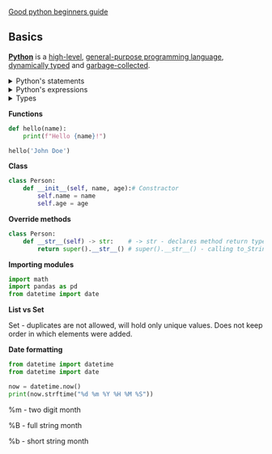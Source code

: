 [Good python beginners guide](https://www.youtube.com/watch?v=LzYNWme1W6Q)

## Basics
**[Python](https://www.python.org/)** is a [high-level](https://en.wikipedia.org/wiki/High-level_programming_language "High-level programming language"), [general-purpose programming language](https://en.wikipedia.org/wiki/General-purpose_programming_language "General-purpose programming language"), [dynamically typed](https://en.wikipedia.org/wiki/Type_system#DYNAMIC "Type system") and [garbage-collected](https://en.wikipedia.org/wiki/Garbage_collection_(computer_science) "Garbage collection (computer science)").

<details><summary>Python's statements</summary>

- ```if elif else```
- ```for```
```python
for item in items:
	print(item)
```
Loop through dictionary:
```python
for key, value in person.items():
	print(f"{key}, {value}")
```
- ```while```
```python
i = 0
while i < 10:
	print(i)
	i += 1
```
- The `break` statement, which exits a loop
- The `continue` statement, which skips the rest of the current iteration and continues with the next
- ```try```
- The `raise` statement, used to raise a specified exception or re-raise a caught exception
- The `class` statement, which executes a block of code and attaches its local namespace to a [class](https://en.wikipedia.org/wiki/Class_(computer_science) "Class (computer science)"), for use in object-oriented programming
- The `def` statement, which defines a [function](https://en.wikipedia.org/wiki/Function_(computing) "Function (computing)") or [method](https://en.wikipedia.org/wiki/Method_(computing) "Method (computing)")
- ```with``` frees resources  after exiting block of code
- The `del` statement, which removes a variable—deleting the reference from the name to the value, and producing an error if the variable is referred to before it is redefined
- The `pass` statement, serving as a [NOP](https://en.wikipedia.org/wiki/NOP_(code) "NOP (code)"), syntactically needed to create an empty code block
- The [assert](https://en.wikipedia.org/wiki/Assertion_(programming) "Assertion (programming)") statement, used in debugging to check for conditions that should apply
- The `yield` statement, which returns a value from a [generator](https://en.wikipedia.org/wiki/Generator_(computer_programming)#Python "Generator (computer programming)") function (and also an operator); used to implement [coroutines](https://en.wikipedia.org/wiki/Coroutine "Coroutine")
- The `return` statement, used to return a value from a function
- The [import](https://en.wikipedia.org/wiki/Include_directive "Include directive") and `from` statements, used to import modules whose functions or variables can be used in the current program
</details>

<details><summary>Python's expressions</summary>
- `+`, `-`, `*`, `/`
- `//` integer division
- `**` operator for exponentiation
- `==` compares by value
- `and`, `or`, `not` - **boolean** operators
- `#` comment
- """Multi line comments"""
- [Anonymous functions](https://en.wikipedia.org/wiki/Anonymous_function "Anonymous function") are implemented using [lambda expressions](https://en.wikipedia.org/wiki/Lambda_(programming) "Lambda (programming)"); however, there may be only one expression in each body.
- Conditional expressions are written as `x if c else y`
- **Lists** are written as `[1, 2, 3]`
- **Tuples**, written as `(1, 2, 3)`
- **Dictionaries** are key-value pairs like: `{'key1': 1.0, 'key2': False, 2: 'text'}`
</details>

<details><summary>Types</summary>

Python doe's not have `date` type, but we can import a module named `datetime` to work with dates as date objects.
```python
import datetime
# or
from datetime import datetime
from datetime import date
```

|Type|[Mutability](https://en.wikipedia.org/wiki/Immutable_object "Immutable object")|Description|Syntax examples|
|---|---|---|---|
|`bool`|immutable|[Boolean value](https://en.wikipedia.org/wiki/Boolean_value "Boolean value")|`True`  <br>`False`|
|`bytearray`|mutable|Sequence of [bytes](https://en.wikipedia.org/wiki/Byte "Byte")|`bytearray(b'Some ASCII')`  <br>`bytearray(b"Some ASCII")`  <br>`bytearray([119, 105, 107, 105])`|
|`bytes`|immutable|Sequence of bytes|`b'Some ASCII'`  <br>`b"Some ASCII"`  <br>`bytes([119, 105, 107, 105])`|
|`complex`|immutable|[Complex number](https://en.wikipedia.org/wiki/Complex_number "Complex number") with real and imaginary parts|`3+2.7j`  <br>`3 + 2.7j`|
|`dict`|mutable|[Associative array](https://en.wikipedia.org/wiki/Associative_array "Associative array") (or dictionary) of key and value pairs; can contain mixed types (keys and values), keys must be a hashable type|`{'key1': 1.0, 3: False}`  <br>`{}`|
|`types.EllipsisType`|immutable|An [ellipsis](https://en.wikipedia.org/wiki/Ellipsis_(programming_operator) "Ellipsis (programming operator)") placeholder to be used as an index in [NumPy](https://en.wikipedia.org/wiki/NumPy "NumPy") arrays|`...`  <br>`Ellipsis`|
|`float`|immutable|[Double-precision](https://en.wikipedia.org/wiki/Double-precision_floating-point_format "Double-precision floating-point format") [floating-point number](https://en.wikipedia.org/wiki/Floating-point_arithmetic "Floating-point arithmetic"). The precision is machine-dependent but in practice is generally implemented as a 64-bit [IEEE 754](https://en.wikipedia.org/wiki/IEEE_754 "IEEE 754") number with 53 bits of precision.[[105]](https://en.wikipedia.org/wiki/Python_(programming_language)#cite_note-105)|`1.33333`|
|`frozenset`|immutable|Unordered [set](https://en.wikipedia.org/wiki/Set_(computer_science) "Set (computer science)"), contains no duplicates; can contain mixed types, if hashable|`frozenset([4.0, 'string', True])`|
|`int`|immutable|[Integer](https://en.wikipedia.org/wiki/Integer_(computer_science) "Integer (computer science)") of unlimited magnitude[[106]](https://en.wikipedia.org/wiki/Python_(programming_language)#cite_note-pep0237-106)|`42`|
|`list`|mutable|[List](https://en.wikipedia.org/wiki/List_(computer_science) "List (computer science)"), can contain mixed types|`[4.0, 'string', True]`  <br>`[]`|
|`types.NoneType`|immutable|An object representing the absence of a value, often called [null](https://en.wikipedia.org/wiki/Null_pointer "Null pointer") in other languages|`None`|
|`types.NotImplementedType`|immutable|A placeholder that can be returned from [overloaded operators](https://en.wikipedia.org/wiki/Operator_overloading "Operator overloading") to indicate unsupported operand types.|`NotImplemented`|
|`range`|immutable|An _immutable sequence_ of numbers commonly used for looping a specific number of times in `for` loops[[107]](https://en.wikipedia.org/wiki/Python_(programming_language)#cite_note-107)|`range(-1, 10)`  <br>`range(10, -5, -2)`|
|`set`|mutable|Unordered [set](https://en.wikipedia.org/wiki/Set_(computer_science) "Set (computer science)"), contains no duplicates; can contain mixed types, if hashable|`{4.0, 'string', True}`  <br>`set()`|
|`str`|immutable|A [character string](https://en.wikipedia.org/wiki/String_(computer_science) "String (computer science)"): sequence of Unicode codepoints|`'Wikipedia'`  <br>`"Wikipedia"`<br><br>"""Spanning<br>multiple<br>lines"""<br><br>Spanning<br>multiple<br>lines|
|`tuple`|immutable|Can contain mixed types|`(4.0, 'string', True)`  <br>`('single element',)`  <br>`()`|
</details>

**Functions**
```python
def hello(name):
	print(f"Hello {name}!")

hello('John Doe')
```

**Class**
```python
class Person:
	def __init__(self, name, age):# Constractor
		self.name = name
		self.age = age
```
**Override methods**
```python
class Person:
	def __str__(self) -> str:    # -> str - declares method return type
		return super().__str__() # super().__str__() - calling to_String from base class
```

**Importing modules**
```python
import math
import pandas as pd
from datetime import date
```

**List vs Set**

Set - duplicates are not allowed, will hold only unique values. Does not keep order in which elements were added.

**Date formatting**

```python
from datetime import datetime
from datetime import date

now = datetime.now()
print(now.strftime("%d %m %Y %H %M %S"))
```
%m - two digit month

%B - full string month

%b - short string month